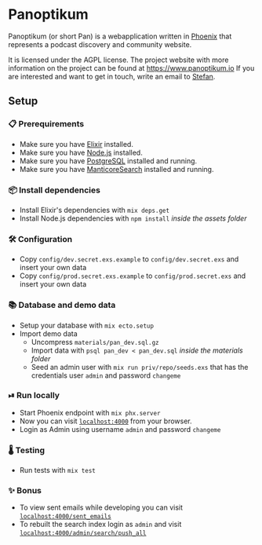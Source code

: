 # Panoptikum

Panoptikum (or short Pan) is a webapplication written in [Phoenix](http://www.phoenixframework.org/)
that represents a podcast discovery and community website.

It is licensed under the AGPL license.
The project website with more information on the project can be found at <https://www.panoptikum.io>
If you are interested and want to get in touch, write an email to [Stefan](mailto:stefan@panoptikum.io).

## Setup

### 📋 Prerequirements

* Make sure you have [Elixir](https://elixir-lang.org) installed.
* Make sure you have [Node.js](https://nodejs.org) installed.
* Make sure you have [PostgreSQL](https://www.postgresql.org) installed and running.
* Make sure you have [ManticoreSearch](https://manticoresearch.com/) installed and running.

### 📦 Install dependencies

* Install Elixir's dependencies with `mix deps.get`
* Install Node.js dependencies with `npm install` _inside the assets folder_

### 🛠 Configuration

* Copy `config/dev.secret.exs.example` to `config/dev.secret.exs` and insert your own data
* Copy `config/prod.secret.exs.example` to `config/prod.secret.exs` and insert your own data

### 📚 Database and demo data

* Setup your database with `mix ecto.setup`
* Import demo data
  * Uncompress `materials/pan_dev.sql.gz`
  * Import data with `psql pan_dev < pan_dev.sql` _inside the materials folder_
  * Seed an admin user with `mix run priv/repo/seeds.exs` that has the credentials user `admin` and
    password `changeme`

### ⏯ Run locally

* Start Phoenix endpoint with `mix phx.server`
* Now you can visit [`localhost:4000`](http://localhost:4000) from your browser.
* Login as Admin using username `admin` and password `changeme`

### 🌡 Testing

* Run tests with `mix test`

### ✨ Bonus

* To view sent emails while developing you can visit [`localhost:4000/sent_emails`](http://localhost:4000/sent_emails)
* To rebuilt the search index login as `admin` and visit [`localhost:4000/admin/search/push_all`](http://localhost:4000/admin/search/push_all)
